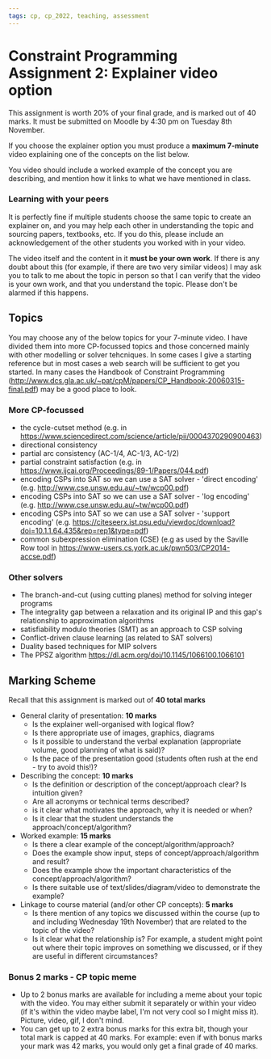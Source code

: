 ```yaml
---
tags: cp, cp_2022, teaching, assessment
---
```


# Constraint Programming Assignment 2: Explainer video option

This assignment is worth 20% of your final grade, and is marked out of 40 marks.  It must be submitted on Moodle by 4:30 pm on Tuesday 8th November.  

If you choose the explainer option you must produce a **maximum 7-minute** video explaining one of the concepts on the list below.  

You video should include a worked example of the concept you are describing, and mention how it links to what we have mentioned in class.  

### Learning with your peers
It is perfectly fine if multiple students choose the same topic to create an explainer on, and you may help each other in understanding the topic and sourcing papers, textbooks, etc.  If you do this, please include an acknowledgement of the other students you worked with in your video.  

The video itself and the content in it **must be your own work**.  If there is any doubt about this (for example, if there are two very similar videos) I may ask you to talk to me about the topic in person so that I can verify that the video is your own work, and that you understand the topic.  Please don't be alarmed if this happens.  

## Topics
You may choose any of the below topics for your 7-minute video.  I have divided them into more CP-focussed topics and those concerned mainly with other modelling or solver tehcniques.  In some cases I give a starting reference but in most cases a web search will be sufficient to get you started.  In many cases the Handbook of Constraint Programming (http://www.dcs.gla.ac.uk/~pat/cpM/papers/CP_Handbook-20060315-final.pdf) may be a good place to look.  

### More CP-focussed
- the cycle-cutset method (e.g. in https://www.sciencedirect.com/science/article/pii/0004370290900463)
- directional consistency
- partial arc consistency (AC-1/4, AC-1/3, AC-1/2)
- partial constraint satisfaction (e.g. in https://www.ijcai.org/Proceedings/89-1/Papers/044.pdf)
- encoding CSPs into SAT so we can use a SAT solver - 'direct encoding' (e.g. http://www.cse.unsw.edu.au/~tw/wcp00.pdf)
- encoding CSPs into SAT so we can use a SAT solver - 'log encoding' (e.g. http://www.cse.unsw.edu.au/~tw/wcp00.pdf)
- encoding CSPs into SAT so we can use a SAT solver - 'support encoding' (e.g. https://citeseerx.ist.psu.edu/viewdoc/download?doi=10.1.1.64.435&rep=rep1&type=pdf)
- common subexpression elimination (CSE) (e.g as used by the Saville Row tool in https://www-users.cs.york.ac.uk/pwn503/CP2014-accse.pdf)

### Other solvers
- The branch-and-cut (using cutting planes) method for solving integer programs
- The integrality gap between a relaxation and its original IP and this gap's relationship to approximation algorithms
- satisfiability modulo theories (SMT) as an approach to CSP solving
- Conflict-driven clause learning (as related to SAT solvers)
- Duality based techniques for MIP solvers
- The PPSZ algorithm https://dl.acm.org/doi/10.1145/1066100.1066101

## Marking Scheme
Recall that this assignment is marked out of **40 total marks**

- General clarity of presentation: **10 marks**
    - Is the explainer well-organised with logical flow?
    - Is there appropriate use of images, graphics, diagrams
    - Is it possible to understand the verbal explanation (appropriate volume, good planning of what is said)?
    - Is the pace of the presentation good (students often rush at the end - try to avoid this!)?
- Describing the concept: **10 marks**
    - Is the definition or description of the concept/approach clear? Is intuition given?
    - Are all acronyms or technical terms described?
    - is it clear what motivates the approach, why it is needed or when?
    - Is it clear that the student understands the approach/concept/algorithm?
- Worked example: **15 marks**
    - Is there a clear example of the concept/algorithm/approach?
    - Does the example show input, steps of concept/approach/algorithm and result?
    - Does the example show the important characteristics of the concept/approach/algorithm?
    - Is there suitable use of text/slides/diagram/video to demonstrate the example?
- Linkage to course material (and/or other CP concepts): **5 marks**
    - Is there mention of any topics we discussed within the course (up to and including Wednesday 19th November) that are related to the topic of the video?
    - Is it clear what the relationship is?  For example, a student might point out where their topic improves on something we discussed, or if they are useful in different circumstances?



### Bonus 2 marks - CP topic meme
- Up to 2 bonus marks are available for including a meme about your topic with the video.  You may either submit it separately or within your video (if it's within the video maybe label, I'm not very cool so I might miss it).  Picture, video, gif, I don't mind.
- You can get up to 2 extra bonus marks for this extra bit, though your total mark is capped at 40 marks.  For example: even if with bonus marks your mark was 42 marks, you would only get a final grade of 40 marks.

